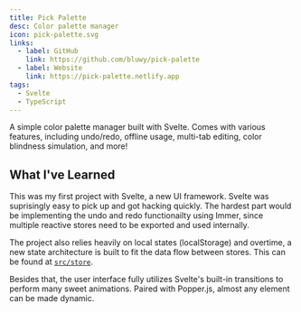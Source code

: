 ```yaml
---
title: Pick Palette
desc: Color palette manager
icon: pick-palette.svg
links:
  - label: GitHub
    link: https://github.com/bluwy/pick-palette
  - label: Website
    link: https://pick-palette.netlify.app
tags:
  - Svelte
  - TypeScript
---
```


A simple color palette manager built with Svelte. Comes with various features, including undo/redo, offline usage, multi-tab editing, color blindness simulation, and more!

<!-- endexcerpt -->

## What I've Learned

This was my first project with Svelte, a new UI framework. Svelte was suprisingly easy to pick up and got hacking quickly. The hardest part would be implementing the undo and redo functionailty using Immer, since multiple reactive stores need to be exported and used internally.

The project also relies heavily on local states (localStorage) and overtime, a new state architecture is built to fit the data flow between stores. This can be found at [`src/store`](https://github.com/bluwy/pick-palette/tree/master/src/store).

Besides that, the user interface fully utilizes Svelte's built-in transitions to perform many sweet animations. Paired with Popper.js, almost any element can be made dynamic.
